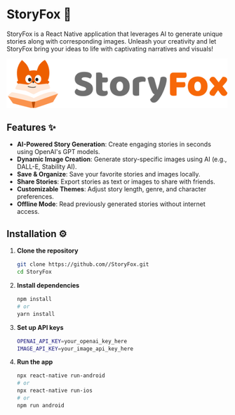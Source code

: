# StoryFox 🦊

StoryFox is a React Native application that leverages AI to generate unique stories along with corresponding images. Unleash your creativity and let StoryFox bring your ideas to life with captivating narratives and visuals!

![StoryFox Banner](./Client/assets/images/logoWithText.png) <!-- Replace with your actual banner image -->

## Features ✨

- **AI-Powered Story Generation**: Create engaging stories in seconds using OpenAI's GPT models.
- **Dynamic Image Creation**: Generate story-specific images using AI (e.g., DALL-E, Stability AI).
- **Save & Organize**: Save your favorite stories and images locally.
- **Share Stories**: Export stories as text or images to share with friends.
- **Customizable Themes**: Adjust story length, genre, and character preferences.
- **Offline Mode**: Read previously generated stories without internet access.

## Installation ⚙️

1. **Clone the repository**
   ```bash
   git clone https://github.com//StoryFox.git
   cd StoryFox
   ```
2. **Install dependencies**

    ```bash
    npm install
    # or
    yarn install
    ```

3. **Set up API keys**

    ```bash
    OPENAI_API_KEY=your_openai_key_here
    IMAGE_API_KEY=your_image_api_key_here
    ```

4. **Run the app**

    ```bash
    npx react-native run-android
    # or
    npx react-native run-ios
    # or
    npm run android
    ```
    
